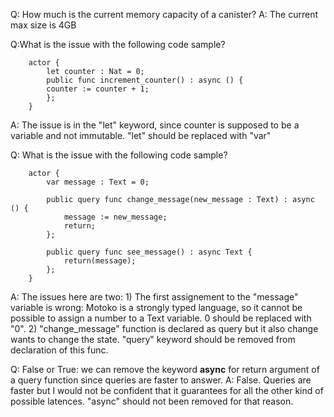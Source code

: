 Q: How much is the current memory capacity of a canister?
A: The current max size is 4GB

Q:What is the issue with the following code sample?
```motoko
    actor {
        let counter : Nat = 0;
        public func increment_counter() : async () {
        counter := counter + 1;
        };
    }
```
A: The issue is in the "let" keyword, since counter is supposed to be a variable and not immutable. "let" should be replaced with "var"


Q: What is the issue with the following code sample?
```motoko
    actor {
        var message : Text = 0;

        public query func change_message(new_message : Text) : async () {
            message := new_message;
            return;
        };

        public query func see_message() : async Text {
            return(message);
        };
    }
```

A: The issues here are two: 
    1) The first assignement to the "message" variable is wrong: Motoko is a strongly typed language, so it cannot be possible to assign a number to a Text variable. 0 should be replaced with "0".
    2) "change_message" function is declared as query but it also change wants to change the state. "query" keyword should be removed from declaration of this func.

Q: False or True: we can remove the keyword **async** for return argument of a query function since queries are faster to answer.
A: False. Queries are faster but I would not be confident that it guarantees for all the other kind of possible latences. "async" should not been removed for that reason.
